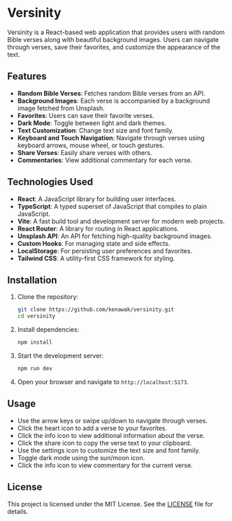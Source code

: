 # Versinity

Versinity is a React-based web application that provides users with random Bible verses along with beautiful background images. Users can navigate through verses, save their favorites, and customize the appearance of the text.

## Features

- **Random Bible Verses**: Fetches random Bible verses from an API.
- **Background Images**: Each verse is accompanied by a background image fetched from Unsplash.
- **Favorites**: Users can save their favorite verses.
- **Dark Mode**: Toggle between light and dark themes.
- **Text Customization**: Change text size and font family.
- **Keyboard and Touch Navigation**: Navigate through verses using keyboard arrows, mouse wheel, or touch gestures.
- **Share Verses**: Easily share verses with others.
- **Commentaries**: View additional commentary for each verse.

## Technologies Used

- **React**: A JavaScript library for building user interfaces.
- **TypeScript**: A typed superset of JavaScript that compiles to plain JavaScript.
- **Vite**: A fast build tool and development server for modern web projects.
- **React Router**: A library for routing in React applications.
- **Unsplash API**: An API for fetching high-quality background images.
- **Custom Hooks**: For managing state and side effects.
- **LocalStorage**: For persisting user preferences and favorites.
- **Tailwind CSS**: A utility-first CSS framework for styling.

## Installation

1. Clone the repository:
   ```sh
   git clone https://github.com/kenawak/versinity.git
   cd versinity
   ```

2. Install dependencies:
   ```sh
   npm install
   ```

3. Start the development server:
   ```sh
   npm run dev
   ```

4. Open your browser and navigate to `http://localhost:5173`.

## Usage

- Use the arrow keys or swipe up/down to navigate through verses.
- Click the heart icon to add a verse to your favorites.
- Click the info icon to view additional information about the verse.
- Click the share icon to copy the verse text to your clipboard.
- Use the settings icon to customize the text size and font family.
- Toggle dark mode using the sun/moon icon.
- Click the info icon to view commentary for the current verse.

## License

This project is licensed under the MIT License. See the [LICENSE](LICENSE) file for details.
